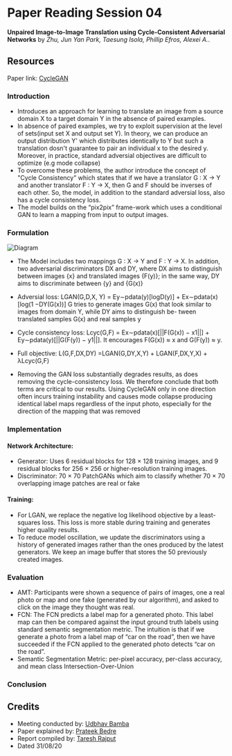 # Paper Reading Session 04
**Unpaired Image-to-Image Translation using Cycle-Consistent Adversarial Networks** by *Zhu, Jun Yan Park, Taesung Isola, Phillip Efros, Alexei A.*.

## Resources
Paper link: [CycleGAN](https://arxiv.org/abs/1703.10593)

### Introduction
- Introduces an approach for learning to translate an image from a source domain X to a target domain Y in the absence of paired examples.
-	In absence of paired examples, we try to exploit supervision at the level of sets(input set X and output set Y). In theory, we can produce an output distribution Y' which distributes identically to Y but such a translation dosn't guarantee to pair an individual x to the desired y. Moreover, in practice, standard adversial objectives are difficult to optimize (e.g mode collapse)
-	To overcome these problems, the author introduce the concept of "Cycle Consistency" which states that if we have a translator G : X → Y and another translator F : Y → X, then G and F should be inverses of each other. So, the model, in addition to the standard adversial loss, also has a cycle consistency loss.
- The model builds on the “pix2pix” frame-work which uses a conditional GAN to learn a mapping from input to output images.

### Formulation
![Diagram](https://media.geeksforgeeks.org/wp-content/uploads/20200529210740/cycleconsistencyandlosses.PNG)


- The Model includes two mappings G : X → Y and F : Y → X. In addition, two adversarial discriminators DX and DY, where DX aims to distinguish between images {x} and translated images {F(y)}; in the same way, DY aims to discriminate between {y} and {G(x)}
- Adversial loss:  LGAN(G,D,X, Y) = Ey∼pdata(y)[logD(y)] + Ex∼pdata(x)[log(1 −DY(G(x))]
G tries to generate images G(x) that look similar to images from domain Y, while DY aims to distinguish be- tween translated samples G(x) and real samples y
- Cycle consistency loss: Lcyc(G,F) = Ex∼pdata(x)[||F(G(x)) − x1||] + Ey∼pdata(y)[||G(F(y)) − y1||].
It encourages F(G(x)) ≈ x and G(F(y)) ≈ y.
- Full objective: L(G,F,DX,DY) =LGAN(G,DY,X,Y) + LGAN(F,DX,Y,X) + λLcyc(G,F)

- Removing the GAN loss substantially degrades results, as does removing the cycle-consistency loss. We therefore conclude that both terms are critical to our results. Using CycleGAN only in one direction often incurs training instability and causes mode collapse producing identical label maps regardless of the input photo, especially for the direction of the mapping that was removed


### Implementation
#### Network Architecture: 
- Generator: Uses 6 residual blocks for 128 × 128 training images, and 9 residual blocks for 256 × 256 or higher-resolution training images.
- Discriminator: 70 × 70 PatchGANs which aim to classify whether 70 × 70 overlapping image patches are real or fake
#### Training: 
- For LGAN, we replace the negative log likelihood objective by a least-squares loss. This loss is more stable during training and generates higher quality results. 
- To reduce model oscillation, we update the discriminators using a history of generated images rather than the ones produced by the latest generators. We keep an image buffer that stores the 50 previously created images.

### Evaluation
- AMT: Participants were shown a sequence of pairs of images, one a real photo or map and one fake (generated by our algorithm), and asked to click on the image they thought was real.
- FCN: The FCN predicts a label map for a generated photo. This label map can then be compared against the input ground truth labels using standard semantic segmentation metric. The intuition is that if we generate a photo from a label map of “car on the road”, then we have succeeded if the FCN applied to the generated photo detects “car on the road”.
- Semantic Segmentation Metric: per-pixel accuracy, per-class accuracy, and mean class Intersection-Over-Union

### Conclusion





## Credits
- Meeting conducted by: [Udbhav Bamba](https://github.com/ubamba98)
- Paper explained by: [Prateek Bedre](https://github.com/pratikb2805)
- Report compiled by: [Taresh Rajput](https://github.com/taresh18)
- Dated 31/08/20
